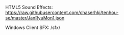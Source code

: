 HTML5 Sound Effects: https://raw.githubusercontent.com/chaserhkj/tenhou-se/master/JanRyuMon1.json

Windows Client SFX: /sfx/
